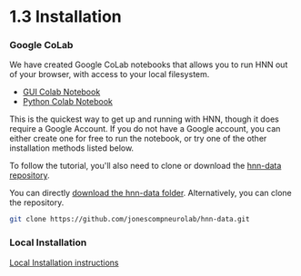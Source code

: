 <!--
# Title: 1.3 Installation
# Updated: 2025-03-05
#
# Contributors:
    # Joyce Gao
-->


# 1.3 Installation

### Google CoLab

We have created Google CoLab notebooks that allows you to run HNN out of your browser, with access to your local filesystem.

-  [GUI Colab Notebook](https://colab.research.google.com/drive/1yyjuEBimIu_f7_0Nf3YLwUiVOO7ZrKK3?usp=sharing)
- [Python Colab Notebook](https://colab.research.google.com/drive/1CvNTB_puonJiVvHmFhKhrr_CjmrfbgVB?usp=sharing)

This is the quickest way to get up and running with HNN, though it does require a Google Account. If you do not have a Google account, you can either create one for free to run the notebook, or try one of the other installation methods listed below.

To follow the tutorial, you'll also need to clone or download the [hnn-data repository](https://github.com/jonescompneurolab/hnn-data).

You can directly [download the hnn-data folder](https://github.com/jonescompneurolab/hnn-data/archive/refs/heads/main.zip). Alternatively, you can clone the repository.

```bash
git clone https://github.com/jonescompneurolab/hnn-data.git
```




### Local Installation

[Local Installation instructions](https://jonescompneurolab.github.io/hnn-core/stable/index.html) 

